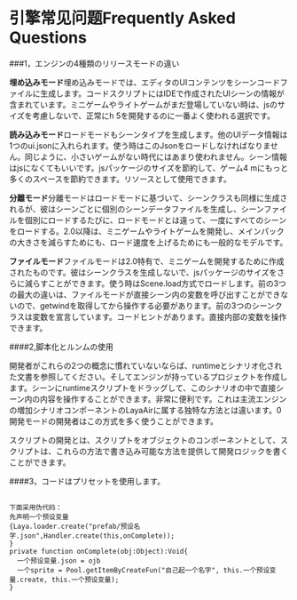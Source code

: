 # 引擎常见问题Frequently Asked Questions



###1，エンジンの4種類のリリースモードの違い


 **埋め込みモード**埋め込みモードでは、エディタのUIコンテンツをシーンコードファイルに生成します。コードスクリプトにはIDEで作成されたUIシーンの情報が含まれています。ミニゲームやライトゲームがまだ登場していない時は、jsのサイズを考慮しないで、正常にh 5を開発するのに一番よく使われる選択です。

**読み込みモード**ロードモードもシーンタイプを生成します。他のUIデータ情報は1つのui.jsonに入れられます。使う時はこのJsonをロードしなければなりません。同じように、小さいゲームがない時代にはあまり使われません。シーン情報はjsになくてもいいです。jsパッケージのサイズを節約して、ゲーム4 mにもっと多くのスペースを節約できます。リソースとして使用できます。

**分離モード**分離モードはロードモードに基づいて、シーンクラスも同様に生成されるが、彼はシーンごとに個別のシーンデータファイルを生成し、シーンファイルを個別にロードするたびに、ロードモードとは違って、一度にすべてのシーンをロードする。2.0以降は、ミニゲームやライトゲームを開発し、メインパックの大きさを減らすためにも、ロード速度を上げるためにも一般的なモデルです。

**ファイルモード**ファイルモードは2.0特有で、ミニゲームを開発するために作成されたものです。彼はシーンクラスを生成しないで、jsパッケージのサイズをさらに減らすことができます。使う時はScene.load方式でロードします。前の3つの最大の違いは、ファイルモードが直接シーン内の変数を呼び出すことができないので、getwindを取得してから操作する必要があります。前の3つのシーンクラスは変数を宣言しています。コードヒントがあります。直接内部の変数を操作できます。



####2,脚本化とルンムの使用

開発者がこれらの2つの概念に慣れていないならば、runtimeとシナリオ化された文書を参照してください。そしてエンジンが持っているプロジェクトを作成します。シーンにruntimeスクリプトをドラッグして、このシナリオの中で直接シーン内の内容を操作することができます。非常に便利です。これは主流エンジンの増加シナリオコンポーネントのLayaAirに属する独特な方法とは違います。0開発モードの開発者はこの方式を多く使うことができます。

スクリプトの開発とは、スクリプトをオブジェクトのコンポーネントとして、スクリプトは、これらの方法で書き込み可能な方法を提供して開発ロジックを書くことができます。



####3，コードはプリセットを使用します。


```

下面采用伪代码：
先声明一个预设变量
{Laya.loader.create("prefab/预设名字.json",Handler.create(this,onComplete));
}
private function onComplete(obj:Object):Void{
  一个预设变量.json = ojb
  一个sprite = Pool.getItemByCreateFun("自己起一个名字", this.一个预设变量.create, this.一个预设变量);
}
```


